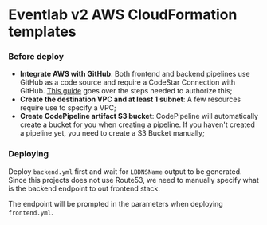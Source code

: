 # Eventlab v2 AWS CloudFormation templates

### Before deploy

- **Integrate AWS with GitHub**: Both frontend and backend pipelines use GitHub as a code source and require a CodeStar Connection with GitHub. [This guide](https://docs.aws.amazon.com/codepipeline/latest/userguide/connections-github.html) goes over the steps needed to authorize this;
- **Create the destination VPC and at least 1 subnet**: A few resources require use to specify a VPC;
- **Create CodePipeline artifact S3 bucket**: CodePipeline will automatically create a bucket for you when creating a pipeline. If you haven't created a pipeline yet, you need to create a S3 Bucket manually;


### Deploying

Deploy `backend.yml` first and wait for `LBDNSName` output to be generated. Since this projects does not use Route53, we need to manually specify what is the backend endpoint to out frontend stack.

The endpoint will be prompted in the parameters when deploying `frontend.yml`.